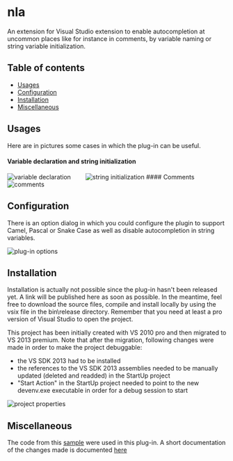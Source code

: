 # nla

An extension for Visual Studio extension to enable autocompletion at uncommon places like for instance in comments, by variable naming or string variable initialization.

## Table of contents

- [Usages](#usages)
- [Configuration](#configuration)
- [Installation](#installation)
- [Miscellaneous](#miscellaneous)

## Usages

Here are in pictures some cases in which the plug-in can be useful.

#### Variable declaration and string initialization
<img src="http://makefoo.net/wp-content/uploads/2014/08/nla1.png" alt="variable declaration" />
<img src="http://makefoo.net/wp-content/uploads/2014/08/nla2.png" alt="string initialization" style="margin-left: 30px"/>
#### Comments
<img src="http://makefoo.net/wp-content/uploads/2014/08/nla3.png" alt="comments" />

## Configuration

There is an option dialog in which you could configure the plugin to support Camel, Pascal or Snake Case as well as disable 
autocompletion in string variables.

<img src="http://makefoo.net/wp-content/uploads/2014/08/vsoptions.png" alt="plug-in options" />

## Installation

Installation is actually not possible since the plug-in hasn't been released yet. A link will be published here as soon as possible. In the meantime, feel free to download the source files, compile and install locally by using the vsix file in the bin\release directory. Remember that you need at least a pro version of Visual Studio to open the project.

This project has been initially created with VS 2010 pro and then migrated to VS 2013 premium. Note that after the migration, following changes were made in order to make the project debuggable:

- the VS SDK 2013 had to be installed
- the references to the VS SDK 2013 assemblies needed to be manually updated (deleted and readded) in the StartUp project
- "Start Action" in the StartUp project needed to point to the new devenv.exe executable in order for a debug session to start

<img src="http://makefoo.net/wp-content/uploads/2014/08/nla4.png" alt="project properties" />

## Miscellaneous

The code from this [sample](http://msdn.microsoft.com/en-us/library/ee372314(v=vs.100).aspx) were used in this plug-in. A short documentation of the changes made is documented [here](http://makefoo.net)

